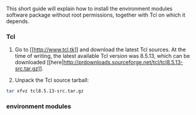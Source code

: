 This short guide will explain how to install the environment modules software package without root permissions, together with Tcl on which it depends.

### Tcl

1. Go to [[http://www.tcl.tk]] and download the latest Tcl sources. At the time of writing, the latest available Tcl version was 8.5.13, which can be downloaded [[here|http://prdownloads.sourceforge.net/tcl/tcl8.5.13-src.tar.gz]].

2. Unpack the Tcl source tarball:

```bash
tar xfvz tcl8.5.13-src.tar.gz
```

### environment modules